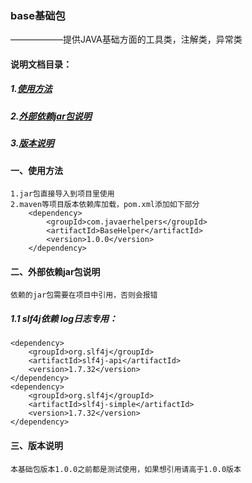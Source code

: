 ### base基础包
——————提供JAVA基础方面的工具类，注解类，异常类
#### 说明文档目录：
#####     1.[使用方法](#一使用方法)
#####     2.[外部依赖jar包说明](#二外部依赖jar包说明)
#####     3.[版本说明](#三版本说明)
#### 一、使用方法
    1.jar包直接导入到项目里使用
    2.maven等项目版本依赖库加载，pom.xml添加如下部分
        <dependency>
            <groupId>com.javaerhelpers</groupId>
            <artifactId>BaseHelper</artifactId>
            <version>1.0.0</version>
        </dependency>
#### 二、外部依赖jar包说明
    依赖的jar包需要在项目中引用，否则会报错
##### 1.1 slf4j依赖 log日志专用：
    <dependency>
        <groupId>org.slf4j</groupId>
        <artifactId>slf4j-api</artifactId>
        <version>1.7.32</version>
    </dependency>
    <dependency>
        <groupId>org.slf4j</groupId>
        <artifactId>slf4j-simple</artifactId>
        <version>1.7.32</version>
    </dependency>
#### 三、版本说明
    本基础包版本1.0.0之前都是测试使用，如果想引用请高于1.0.0版本